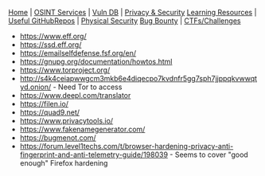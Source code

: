 [Home](index.md) | [OSINT Services](osint-services.md) | [Vuln DB](vuln-db.md) | [Privacy & Security](privacy-security.md)
[Learning Resources](learning-resources.md) | [Useful GitHubRepos](useful-github-repos.md) | [Physical Security](physical-security.md)
[Bug Bounty](bug-bounty.md) | [CTFs/Challenges](ctfs-challenges.md)

* https://www.eff.org/
* https://ssd.eff.org/
* https://emailselfdefense.fsf.org/en/
* https://gnupg.org/documentation/howtos.html
* https://www.torproject.org/
* http://s4k4ceiapwwgcm3mkb6e4diqecpo7kvdnfr5gg7sph7jjppqkvwwqtyd.onion/ - Need Tor to access
* https://www.deepl.com/translator
* https://filen.io/
* https://quad9.net/
* https://www.privacytools.io/
* https://www.fakenamegenerator.com/
* https://bugmenot.com/
* https://forum.level1techs.com/t/browser-hardening-privacy-anti-fingerprint-and-anti-telemetry-guide/198039 - Seems to cover "good enough" Firefox hardening
